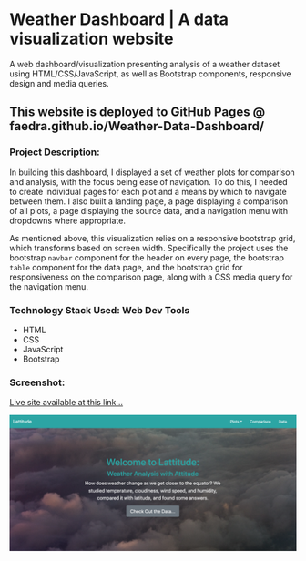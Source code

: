 # Weather Dashboard | A data visualization website

A web dashboard/visualization presenting analysis of a weather dataset using HTML/CSS/JavaScript, as well as Bootstrap components, responsive design and media queries.

## This website is deployed to GitHub Pages @ faedra.github.io/Weather-Data-Dashboard/

### Project Description:

In building this dashboard, I displayed a set of weather plots for comparison and analysis, with the focus being ease of navigation. To do this, I needed to create individual pages for each plot and a means by which to navigate between them. I also built a landing page, a page displaying a comparison of all plots, a page displaying the source data, and a navigation menu with dropdowns where appropriate.

As mentioned above, this visualization relies on a responsive bootstrap grid, which transforms based on screen width. Specifically the project uses the bootstrap `navbar` component for the header on every page, the bootstrap `table` component for the data page, and the bootstrap grid for responsiveness on the comparison page, along with a CSS media query for the navigation menu.

### Technology Stack Used: Web Dev Tools

* HTML
* CSS
* JavaScript
* Bootstrap

### Screenshot: 
[Live site available at this link...](https://faedra.github.io/Weather-Data-Dashboard/)

![project_homepage](images/homepage_img.png)
